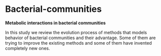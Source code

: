 # Bacterial-communities
**Metabolic interactions in bacterial communities**

In this study we review the evolution process of methods that models behavior of bacterial communities and their advantage. Some of them are trying to improve the existing methods and some of them have invented completely new ones.
